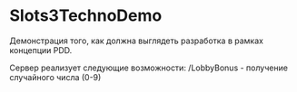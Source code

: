 # Slots3TechnoDemo
Демонстрация того, как должна выглядеть разработка в рамках концепции PDD.

Сервер реализует следующие возможности:
/LobbyBonus - получение случайного числа (0-9)

